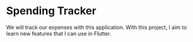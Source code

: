 # Spending Tracker

We will track our expenses with this application.
With this project, I aim to learn new features that I can use in Flutter.
